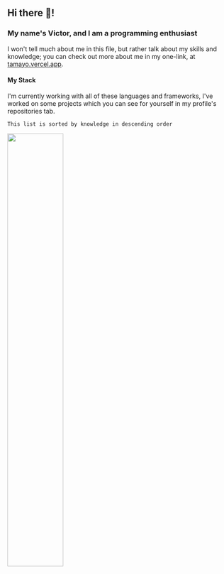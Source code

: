 ## Hi there 👋!
### My name's Victor, and I am a programming enthusiast 
I won't tell much about me in this file, but rather talk about my skills and knowledge; you can check out more about me in my one-link, at [tamayo.vercel.app](https://tamayo.vercel.app/).

#### My Stack 
I'm currently working with all of these languages and frameworks, I've worked on some projects which you can see for yourself in my profile's repositories tab.

[]()
`This list is sorted by knowledge in descending order`
<p align="left">
  <img src="https://skillicons.dev/icons?i=js,ts,react,next,java,python" width="50%" />
</p>
